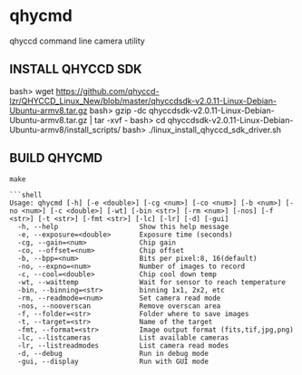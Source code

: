 # qhycmd
qhyccd command line camera utility 

## INSTALL QHYCCD SDK

 bash> wget https://github.com/qhyccd-lzr/QHYCCD_Linux_New/blob/master/qhyccdsdk-v2.0.11-Linux-Debian-Ubuntu-armv8.tar.gz
 bash> gzip -dc qhyccdsdk-v2.0.11-Linux-Debian-Ubuntu-armv8.tar.gz | tar -xvf -
 bash> cd qhyccdsdk-v2.0.11-Linux-Debian-Ubuntu-armv8/install_scripts/
 bash> ./linux_install_qhyccd_sdk_driver.sh
 
 
## BUILD QHYCMD

```shell
make

```shell
Usage: qhycmd [-h] [-e <double>] [-cg <num>] [-co <num>] [-b <num>] [-no <num>] [-c <double>] [-wt] [-bin <str>] [-rm <num>] [-nos] [-f <str>] [-t <str>] [-fmt <str>] [-lc] [-lr] [-d] [-gui]
  -h, --help                    Show this help message
  -e, --exposure=<double>       Exposure time (seconds)
  -cg, --gain=<num>             Chip gain
  -co, --offset=<num>           Chip offset
  -b, --bpp=<num>               Bits per pixel:8, 16(default)
  -no, --expno=<num>            Number of images to record
  -c, --cool=<double>           Chip cool down temp
  -wt, --waittemp               Wait for sensor to reach temperature
  -bin, --binning=<str>         binning 1x1, 2x2, etc
  -rm, --readmode=<num>         Set camera read mode
  -nos, --nooverscan            Remove overscan area
  -f, --folder=<str>            Folder where to save images
  -t, --target=<str>            Name of the target
  -fmt, --format=<str>          Image output format (fits,tif,jpg,png)
  -lc, --listcameras            List available cameras
  -lr, --listreadmodes          List camera read modes
  -d, --debug                   Run in debug mode
  -gui, --display               Run with GUI mode


